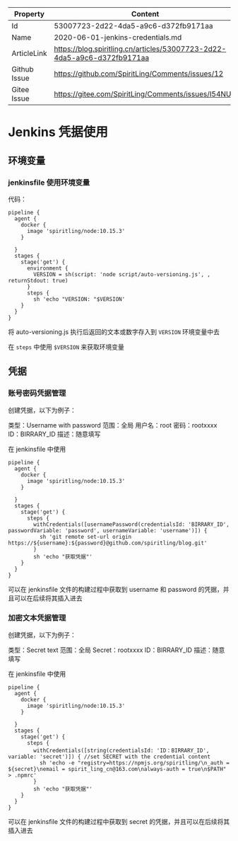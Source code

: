

| Property     | Content                                                      |
| ------------ | ------------------------------------------------------------ |
| Id           | 53007723-2d22-4da5-a9c6-d372fb9171aa                         |
| Name         | 2020-06-01-jenkins-credentials.md                            |
| ArticleLink  | https://blog.spiritling.cn/articles/53007723-2d22-4da5-a9c6-d372fb9171aa |
| Github Issue | https://github.com/SpiritLing/Comments/issues/12             |
| Gitee Issue  | https://gitee.com/SpiritLing/Comments/issues/I54NUH          |

# Jenkins 凭据使用

## 环境变量

### jenkinsfile 使用环境变量

代码：

```
pipeline {
  agent {
    docker {
      image 'spiritling/node:10.15.3'
    }

  }
  stages {
    stage('get') {
      environment {
        VERSION = sh(script: 'node script/auto-versioning.js', , returnStdout: true)
      }
      steps {
        sh 'echo "VERSION: "$VERSION'
    }
  }
}
```

将 auto-versioning.js 执行后返回的文本或数字存入到 `VERSION` 环境变量中去

在 `steps` 中使用 `$VERSION` 来获取环境变量

## 凭据

### 账号密码凭据管理

创建凭据，以下为例子：

类型：Username with password
范围：全局
用户名：root
密码：rootxxxx
ID：BIRRARY_ID
描述：随意填写

在 jenkinsfile 中使用

```
pipeline {
  agent {
    docker {
      image 'spiritling/node:10.15.3'
    }

  }
  stages {
    stage('get') {
      steps {
        withCredentials([usernamePassword(credentialsId: 'BIRRARY_ID', passwordVariable: 'password', usernameVariable: 'username')]) {
          sh 'git remote set-url origin https://${username}:${password}@github.com/spiritling/blog.git'
        }
        sh 'echo "获取凭据"'
    }
  }
}
```

可以在 jenkinsfile 文件的构建过程中获取到 username 和 password 的凭据，并且可以在后续将其插入进去

### 加密文本凭据管理

创建凭据，以下为例子：

类型：Secret text
范围：全局
Secret：rootxxxx
ID：BIRRARY_ID
描述：随意填写

在 jenkinsfile 中使用

```
pipeline {
  agent {
    docker {
      image 'spiritling/node:10.15.3'
    }

  }
  stages {
    stage('get') {
      steps {
        withCredentials([string(credentialsId: 'ID：BIRRARY_ID', variable: 'secret')]) { //set SECRET with the credential content
          sh 'echo -e "registry=https://npmjs.org/spiritling/\n_auth = ${secret}\nemail = spirit_ling_cn@163.com\nalways-auth = true\n$PATH" > .npmrc'
        }
        sh 'echo "获取凭据"'
    }
  }
}
```

可以在 jenkinsfile 文件的构建过程中获取到 secret 的凭据，并且可以在后续将其插入进去